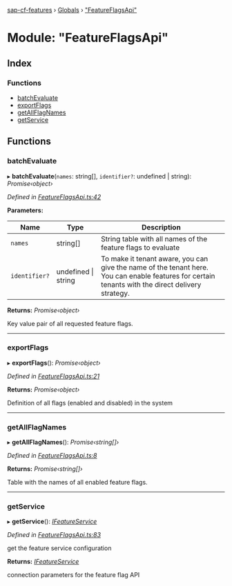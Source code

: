 [sap-cf-features](../README.md) › [Globals](../globals.md) › ["FeatureFlagsApi"](_featureflagsapi_.md)

# Module: "FeatureFlagsApi"

## Index

### Functions

* [batchEvaluate](_featureflagsapi_.md#batchevaluate)
* [exportFlags](_featureflagsapi_.md#exportflags)
* [getAllFlagNames](_featureflagsapi_.md#getallflagnames)
* [getService](_featureflagsapi_.md#getservice)

## Functions

###  batchEvaluate

▸ **batchEvaluate**(`names`: string[], `identifier?`: undefined | string): *Promise‹object›*

*Defined in [FeatureFlagsApi.ts:42](https://github.com/jowavp/sap-cf-features/blob/ce24c53/src/FeatureFlagsApi.ts#L42)*

**Parameters:**

Name | Type | Description |
------ | ------ | ------ |
`names` | string[] | String table with all names of the feature flags to evaluate |
`identifier?` | undefined &#124; string | To make it tenant aware, you can give the name of the tenant here. You can enable features for certain tenants with the direct delivery strategy. |

**Returns:** *Promise‹object›*

Key value pair of all requested feature flags.

___

###  exportFlags

▸ **exportFlags**(): *Promise‹object›*

*Defined in [FeatureFlagsApi.ts:21](https://github.com/jowavp/sap-cf-features/blob/ce24c53/src/FeatureFlagsApi.ts#L21)*

**Returns:** *Promise‹object›*

Definition of all flags (enabled and disabled) in the system

___

###  getAllFlagNames

▸ **getAllFlagNames**(): *Promise‹string[]›*

*Defined in [FeatureFlagsApi.ts:8](https://github.com/jowavp/sap-cf-features/blob/ce24c53/src/FeatureFlagsApi.ts#L8)*

**Returns:** *Promise‹string[]›*

Table with the names of all enabled feature flags.

___

###  getService

▸ **getService**(): *[IFeatureService](_types_index_.md#ifeatureservice)*

*Defined in [FeatureFlagsApi.ts:83](https://github.com/jowavp/sap-cf-features/blob/ce24c53/src/FeatureFlagsApi.ts#L83)*

get the feature service configuration

**Returns:** *[IFeatureService](_types_index_.md#ifeatureservice)*

connection parameters for the feature flag API
